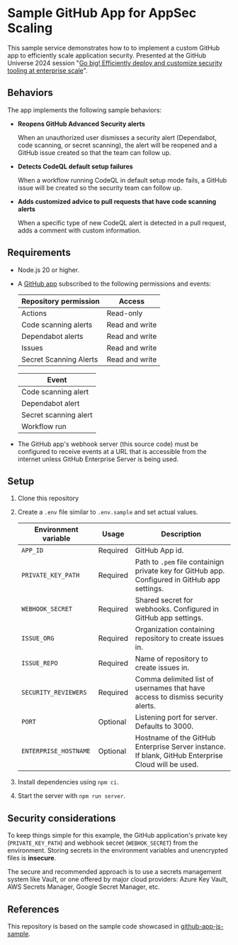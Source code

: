 # Sample GitHub App for AppSec Scaling

This sample service demonstrates how to to implement a custom GitHub app to efficiently scale application security. Presented at the GitHub Universe 2024 session "[Go big! Efficiently deploy and customize security tooling at enterprise scale](https://reg.githubuniverse.com/flow/github/universe24/attendee-portal/page/sessioncatalog/session/1715360127550001lOUA)".

## Behaviors
The app implements the following sample behaviors:

* **Reopens GitHub Advanced Security alerts**

  When an unauthorized user dismisses a security alert (Dependabot, code scanning, or secret scanning), the alert will be reopened and a GitHub issue created so that the team can follow up.

* **Detects CodeQL default setup failures**

  When a workflow running CodeQL in default setup mode fails, a GitHub issue will be created so the security team can follow up.
  
* **Adds customized advice to pull requests that have code scanning alerts**

  When a specific type of new CodeQL alert is detected in a pull request, adds a comment with custom information.

## Requirements
* Node.js 20 or higher.

* A [GitHub app](https://docs.github.com/en/apps/creating-github-apps/registering-a-github-app/registering-a-github-app) subscribed to the following permissions and events:

    | Repository permission | Access |
    | ---------- | ------ |
    | Actions | Read-only | 
    | Code scanning alerts | Read and write |
    | Dependabot alerts | Read and write |
    | Issues | Read and write |
    | Secret Scanning Alerts | Read and write |

    | Event |
    | ----- |
    | Code scanning alert |
    | Dependabot alert |
    | Secret scanning alert |
    | Workflow run |

* The GitHub app's webhook server (this source code) must be configured to receive events at a URL that is accessible from the internet unless GitHub Enterprise Server is being used.

## Setup

1. Clone this repository

2. Create a `.env` file similar to `.env.sample` and set actual values.

    | Environment variable | Usage | Description |
    | -------------------- | ----- | ----------- |
    | `APP_ID` | Required | GitHub App id. |
    | `PRIVATE_KEY_PATH` | Required | Path to `.pem` file containign private key for GitHub app. Configured in GitHub app settings. |
    | `WEBHOOK_SECRET` | Required | Shared secret for webhooks. Configured in GitHub app settings. |
    | `ISSUE_ORG` | Required | Organization containing repository to create issues in. |
    | `ISSUE_REPO` | Required | Name of repository to create issues in. |
    | `SECURITY_REVIEWERS` | Required | Comma delimited list of usernames that have access to dismiss security alerts. |
    | `PORT` | Optional | Listening port for server. Defaults to 3000. |
    | `ENTERPRISE_HOSTNAME` | Optional | Hostname of the GitHub Enterprise Server instance. If blank, GitHub Enterprise Cloud will be used. |

3. Install dependencies using `npm ci`.

4. Start the server with `npm run server`.

## Security considerations
To keep things simple for this example, the  GitHub application's private key (`PRIVATE_KEY_PATH`) and webhook secret (`WEBHOK_SECRET`) from the environment. Storing secrets in the environment variables and unencrypted files is **insecure**.

The secure and recommended approach is to use a secrets management system like Vault, or one offered by major cloud providers: Azure Key Vault, AWS Secrets Manager, Google Secret Manager, etc.

## References 
This repository is based on the sample code showcased in [github-app-js-sample](https://github.com/github/github-app-js-sample).